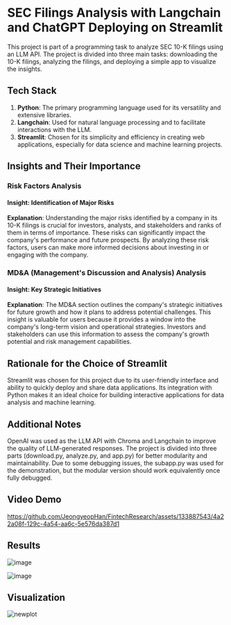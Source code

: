 # SEC Filings Analysis with Langchain and ChatGPT Deploying on Streamlit

This project is part of a programming task to analyze SEC 10-K filings using an LLM API. The project is divided into three main tasks: downloading the 10-K filings, analyzing the filings, and deploying a simple app to visualize the insights.


## Tech Stack
1. **Python**: The primary programming language used for its versatility and extensive libraries.
2. **Langchain**: Used for natural language processing and to facilitate interactions with the LLM.
3. **Streamlit**: Chosen for its simplicity and efficiency in creating web applications, especially for data science and machine learning projects.


## Insights and Their Importance

### Risk Factors Analysis

#### Insight: Identification of Major Risks
**Explanation**: Understanding the major risks identified by a company in its 10-K filings is crucial for investors, analysts, and stakeholders and ranks of them in terms of importance. These risks can significantly impact the company's performance and future prospects. By analyzing these risk factors, users can make more informed decisions about investing in or engaging with the company.

### MD&A (Management's Discussion and Analysis) Analysis

#### Insight: Key Strategic Initiatives
**Explanation**: The MD&A section outlines the company's strategic initiatives for future growth and how it plans to address potential challenges. This insight is valuable for users because it provides a window into the company's long-term vision and operational strategies. Investors and stakeholders can use this information to assess the company's growth potential and risk management capabilities.


## Rationale for the Choice of Streamlit
Streamlit was chosen for this project due to its user-friendly interface and ability to quickly deploy and share data applications. Its integration with Python makes it an ideal choice for building interactive applications for data analysis and machine learning.


## Additional Notes
OpenAI was used as the LLM API with Chroma and Langchain to improve the quality of LLM-generated responses. The project is divided into three parts (download.py, analyze.py, and app.py) for better modularity and maintainability. Due to some debugging issues, the subapp.py was used for the demonstration, but the modular version should work equivalently once fully debugged.


## Video Demo

https://github.com/JeongyeopHan/FintechResearch/assets/133887543/4a22a08f-129c-4a54-aa6c-5e576da387d1


## Results

![image](https://github.com/JeongyeopHan/FintechResearch/assets/133887543/aa9faa10-f694-46af-8b55-5cb0daf9b799)


![image](https://github.com/JeongyeopHan/FintechResearch/assets/133887543/66cc6fc7-d30e-4697-a7f0-812924f2fbed)


## Visualization

![newplot](https://github.com/JeongyeopHan/FintechResearch/assets/133887543/6193e567-51ed-47b8-b861-a222e2a6ceab)

